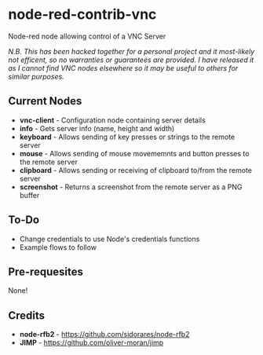 # node-red-contrib-vnc
Node-red node allowing control of a VNC Server

*N.B. This has been hacked together for a personal project and it most-likely not efficent, so no warranties or guarantees are provided. I have released it as I cannot find VNC nodes elsewhere so it may be useful to others for similar purposes.*


## Current Nodes
* **vnc-client** - Configuration node containing server details
* **info** - Gets server info (name, height and width)
* **keyboard** - Allows sending of key presses or strings to the remote server
* **mouse** - Allows sending of mouse movememnts and button presses to the remote server
* **clipboard** - Allows sending or receiving of clipboard to/from the remote server
* **screenshot** - Returns a screenshot from the remote server as a PNG buffer

## To-Do
* Change credentials to use Node's credentials functions
* Example flows to follow

## Pre-requesites
None!

## Credits
* **node-rfb2** - https://github.com/sidorares/node-rfb2
* **JIMP** - https://github.com/oliver-moran/jimp
